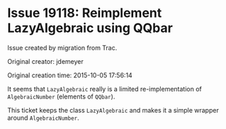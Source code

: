 # Issue 19118: Reimplement LazyAlgebraic using QQbar

Issue created by migration from Trac.

Original creator: jdemeyer

Original creation time: 2015-10-05 17:56:14

It seems that `LazyAlgebraic` really is a limited re-implementation of `AlgebraicNumber` (elements of `QQbar`).

This ticket keeps the class `LazyAlgebraic` and makes it a simple wrapper around `AlgebraicNumber`.
